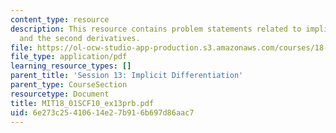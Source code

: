 ```yaml
---
content_type: resource
description: This resource contains problem statements related to implicit differentiation
  and the second derivatives.
file: https://ol-ocw-studio-app-production.s3.amazonaws.com/courses/18-01sc-single-variable-calculus-fall-2010/6e273c25410614e27b916b697d86aac7_MIT18_01SCF10_ex13prb.pdf
file_type: application/pdf
learning_resource_types: []
parent_title: 'Session 13: Implicit Differentiation'
parent_type: CourseSection
resourcetype: Document
title: MIT18_01SCF10_ex13prb.pdf
uid: 6e273c25-4106-14e2-7b91-6b697d86aac7
---
```

